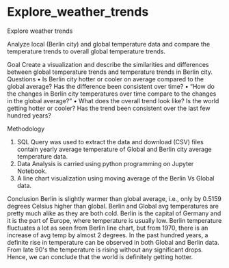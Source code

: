 # Explore_weather_trends
Explore weather trends

Analyze local (Berlin city) and global temperature data and compare the temperature trends to overall global temperature trends.

Goal
Create a visualization and describe the similarities and differences between global temperature trends and temperature trends in Berlin city.
Questions
•	Is Berlin city hotter or cooler on average compared to the global average? Has the difference been consistent over time?
•	“How do the changes in Berlin city temperatures over time compare to the changes in the global average?”
•	What does the overall trend look like? Is the world getting hotter or cooler? Has the trend been consistent over the last few hundred years?

Methodology
1.	SQL Query was used to extract the data and download (CSV) files contain yearly average temperature of Global and Berlin city average temperature data.
2.	Data Analysis is carried using python programming on Jupyter Notebook.
3.	A line chart visualization using moving average of the Berlin Vs Global data.

Conclusion
Berlin is slightly warmer than global average, i.e., only by 0.5159 degrees Celsius higher than global.
Berlin and Global avg temperatures are pretty much alike as they are both cold.
Berlin is the capital of Germany and it is the part of Europe, where temperature is usually low. Berlin temperature fluctuates a lot as seen from Berlin line chart, but from 1970, there is an increase of avg temp by almost 2 degrees.
In the past hundred years, a definite rise in temperature can be observed in both Global and Berlin data. From late 90's the temperature is rising without any significant drops.
Hence, we can conclude that the world is definitely getting hotter. 
